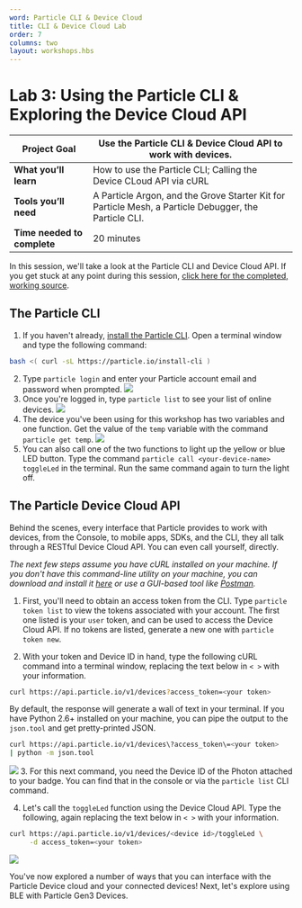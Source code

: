 ```yaml
---
word: Particle CLI & Device Cloud
title: CLI & Device Cloud Lab
order: 7
columns: two
layout: workshops.hbs
---
```


# Lab 3: Using the Particle CLI & Exploring the Device Cloud API

| **Project Goal**            | Use the Particle CLI & Device Cloud API to work with devices.                                                                                        |
| --------------------------- | ------------------------------------------------------------------------------------------------------------------------------------------------------------------------- |
| **What you’ll learn**       | How to use the Particle CLI; Calling the Device CLoud API via cURL |
| **Tools you’ll need**       | A Particle Argon, and the Grove Starter Kit for Particle Mesh, a Particle Debugger, the Particle CLI.                                                                                                            |
| **Time needed to complete** | 20 minutes                                                                                                                                                                |

In this session, we'll take a look at the Particle CLI and Device Cloud API. If you get stuck at any point during this session, [click here for the completed, working source](https://go.particle.io/shared_apps/5d40aec2279e1e000b9ad57b).

## The Particle CLI

1.  If you haven't already, [install the Particle CLI](https://docs.particle.io/guide/tools-and-features/cli/photon/). Open a terminal window and type the following command:
```bash
bash <( curl -sL https://particle.io/install-cli )
```
2.  Type `particle login` and enter your Particle account email and password when prompted.
![](/assets/images/workshops/particle-101/04/particlelogin.gif)
3.  Once you're logged in, type `particle list` to see your list of online devices.
![](/assets/images/workshops/particle-101/04/particlelist.gif)
4.  The device you've been using for this workshop has two variables and one function. Get the value of the `temp` variable with the command `particle get temp`.
![](/assets/images/workshops/particle-101/04/temp.gif)
5.  You can also call one of the two functions to light up the yellow or blue LED button. Type the command `particle call <your-device-name> toggleLed` in the terminal. Run the same command again to turn the light off.

## The Particle Device Cloud API

Behind the scenes, every interface that Particle provides to work with devices, from the Console, to mobile apps, SDKs, and the CLI, they all talk through a RESTful Device Cloud API. You can even call yourself, directly.

_The next few steps assume you have cURL installed on your machine. If you don't have this command-line utility on your machine, you can download and install it [here](https://curl.haxx.se/download.html) or use a GUI-based tool like [Postman](https://www.getpostman.com/)._

1.  First, you'll need to obtain an access token from the CLI. Type `particle token list` to view the tokens associated with your account. The first one listed is your `user` token, and can be used to access the Device Cloud API. If no tokens are listed, generate a new one with `particle token new`.

2.  With your token and Device ID in hand, type the following cURL command into a terminal window, replacing the text below in `< >` with your information.
```bash
curl https://api.particle.io/v1/devices?access_token=<your token>
```
By default, the response will generate a wall of text in your terminal. If you have Python 2.6+ installed on your machine, you can pipe the output to the `json.tool` and get pretty-printed JSON.
```bash
curl https://api.particle.io/v1/devices\?access_token\=<your token>
| python -m json.tool
```
![](/assets/images/workshops/particle-101/04/curllist.gif)
3.  For this next command, you need the Device ID of the Photon attached to your badge. You can find that in the console or via the `particle list` CLI command.

4.  Let's call the `toggleLed` function using the Device Cloud API. Type the following, again replacing the text below in `< >` with your information.
```bash
curl https://api.particle.io/v1/devices/<device id>/toggleLed \
     -d access_token=<your token>
```
![](/assets/images/workshops/particle-101/04/curlcall.gif)

You've now explored a number of ways that you can interface with the Particle Device cloud and your connected devices! Next, let's explore using BLE with Particle Gen3 Devices.